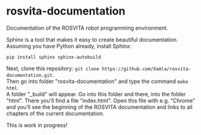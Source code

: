 # rosvita-documentation
Documentation of the ROSVITA robot programming environment.

Sphinx is a tool that makes it easy to create beautiful documentation. 
Assuming you have Python already, install Sphinx:

``pip install sphinx sphinx-autobuild``

Next, clone this repository: ``git clone https://github.com/Xamla/rosvita-documentation.git``. <br />
Then go into folder "rosvita-documentation" and type the command ``make html``. <br />
A folder "_build" will appear. 
Go into this folder and there, into the folder "html".
There you'll find a file "index.html". 
Open this file with e.g. "Chrome" and you'll see the beginning of the ROSVITA documentation and links to all chapters of the current documentation.

This is work in progress!
